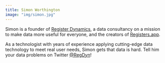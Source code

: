 ```yaml
---
title: Simon Worthington
image: "img/simon.jpg"
---
```

Simon is a founder of [Register Dynamics](https://www.register-dynamics.co.uk),
a data consultancy on a mission to make data more useful for everyone,
and the creators of [Registers.app](https://registers.app).

As a technologist with years of experience applying cutting-edge data technology to meet real user needs,
Simon gets that data is hard. Tell him your data problems on Twitter [@RegDyn](https://twitter.com/RegDyn)!
